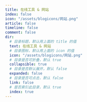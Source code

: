 ```yaml
---
title: 在线工具 & 网站
index: false
icon: "/assets/blogicons/网站.png"
article: false
timeline: false
comment: false
dir:
  # 目录标题，默认用上面的 title 的值
  text: 在线工具 & 网站
  # 目录图标，默认用上面的 icon 的值
  icon: "/assets/blogicons/网站.png"
  # 目录是否可折叠，默认 true
  collapsible: true
  # 目录是否默认展开，默认 false
  expanded: false
  # 目录是否可点击，默认 false
  link: false
  # 是否索引此目录，默认 true
  index: true
---
```


<div class="catalog-display-container">
  <Catalog hideHeading />
</div>
